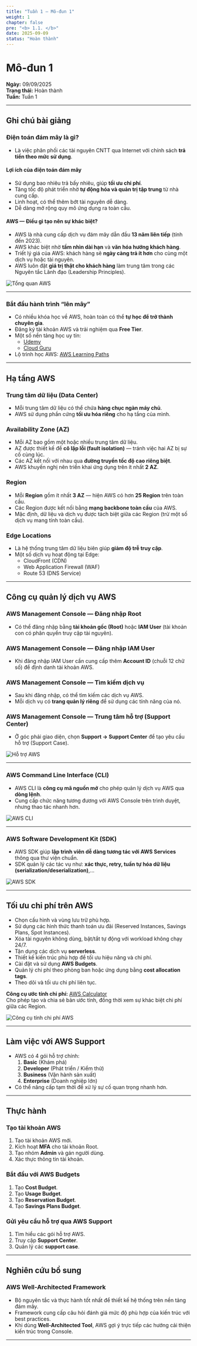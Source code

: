 ```yaml
---
title: "Tuần 1 – Mô-đun 1"
weight: 1
chapter: false
pre: "<b> 1.1. </b>"
date: 2025-09-09
status: "Hoàn thành"
---
```


# Mô-đun 1

**Ngày:** 09/09/2025  
**Trạng thái:** Hoàn thành  
**Tuần:** Tuần 1  

---

## Ghi chú bài giảng

### Điện toán đám mây là gì?

- Là việc phân phối các tài nguyên CNTT qua Internet với chính sách **trả tiền theo mức sử dụng**.

#### Lợi ích của điện toán đám mây

- Sử dụng bao nhiêu trả bấy nhiêu, giúp **tối ưu chi phí**.  
- Tăng tốc độ phát triển nhờ **tự động hóa và quản trị tập trung** từ nhà cung cấp.  
- Linh hoạt, có thể thêm bớt tài nguyên dễ dàng.  
- Dễ dàng mở rộng quy mô ứng dụng ra toàn cầu.

#### AWS — Điều gì tạo nên sự khác biệt?

- AWS là nhà cung cấp dịch vụ đám mây dẫn đầu **13 năm liên tiếp** (tính đến 2023).  
- AWS khác biệt nhờ **tầm nhìn dài hạn** và **văn hóa hướng khách hàng**.  
- Triết lý giá của AWS: khách hàng sẽ **ngày càng trả ít hơn** cho cùng một dịch vụ hoặc tài nguyên.  
- AWS luôn đặt **giá trị thật cho khách hàng** làm trung tâm trong các Nguyên tắc Lãnh đạo (Leadership Principles).  

![Tổng quan AWS](/images/1-Worklog/Week1/image.png)

---

### Bắt đầu hành trình “lên mây”

- Có nhiều khóa học về AWS, hoàn toàn có thể **tự học để trở thành chuyên gia**.  
- Đăng ký tài khoản AWS và trải nghiệm qua **Free Tier**.  
- Một số nền tảng học uy tín:
  - [Udemy](https://udemy.com/)
  - [Cloud Guru](https://cloudguru.com/)
- Lộ trình học AWS: [AWS Learning Paths](https://aws.amazon.com/vi/training/learning-paths)

---

## Hạ tầng AWS

### Trung tâm dữ liệu (Data Center)

- Mỗi trung tâm dữ liệu có thể chứa **hàng chục ngàn máy chủ**.  
- AWS sử dụng phần cứng **tối ưu hóa riêng** cho hạ tầng của mình.

### Availability Zone (AZ)

- Mỗi AZ bao gồm một hoặc nhiều trung tâm dữ liệu.  
- AZ được thiết kế để **cô lập lỗi (fault isolation)** — tránh việc hai AZ bị sự cố cùng lúc.  
- Các AZ kết nối với nhau qua **đường truyền tốc độ cao riêng biệt**.  
- AWS khuyến nghị nên triển khai ứng dụng trên ít nhất **2 AZ**.

### Region

- Mỗi **Region** gồm ít nhất **3 AZ** — hiện AWS có hơn **25 Region** trên toàn cầu.  
- Các Region được kết nối bằng **mạng backbone toàn cầu** của AWS.  
- Mặc định, dữ liệu và dịch vụ được tách biệt giữa các Region (trừ một số dịch vụ mang tính toàn cầu).

### Edge Locations

- Là hệ thống trung tâm dữ liệu biên giúp **giảm độ trễ truy cập**.  
- Một số dịch vụ hoạt động tại Edge:
  - CloudFront (CDN)  
  - Web Application Firewall (WAF)  
  - Route 53 (DNS Service)

---

## Công cụ quản lý dịch vụ AWS

### AWS Management Console — Đăng nhập Root

- Có thể đăng nhập bằng **tài khoản gốc (Root)** hoặc **IAM User** (tài khoản con có phân quyền truy cập tài nguyên).

### AWS Management Console — Đăng nhập IAM User

- Khi đăng nhập IAM User cần cung cấp thêm **Account ID** (chuỗi 12 chữ số) để định danh tài khoản AWS.

### AWS Management Console — Tìm kiếm dịch vụ

- Sau khi đăng nhập, có thể tìm kiếm các dịch vụ AWS.  
- Mỗi dịch vụ có **trang quản lý riêng** để sử dụng các tính năng của nó.

### AWS Management Console — Trung tâm hỗ trợ (Support Center)

- Ở góc phải giao diện, chọn **Support → Support Center** để tạo yêu cầu hỗ trợ (Support Case).

![Hỗ trợ AWS](/images/1-Worklog/Week1/image%20copy%204.png)

---

### AWS Command Line Interface (CLI)

- AWS CLI là **công cụ mã nguồn mở** cho phép quản lý dịch vụ AWS qua **dòng lệnh**.  
- Cung cấp chức năng tương đương với AWS Console trên trình duyệt, nhưng thao tác nhanh hơn.

![AWS CLI](/images/1-Worklog/Week1/image%20copy%207.png)

---

### AWS Software Development Kit (SDK)

- AWS SDK giúp **lập trình viên dễ dàng tương tác với AWS Services** thông qua thư viện chuẩn.  
- SDK quản lý các tác vụ như: **xác thực, retry, tuần tự hóa dữ liệu (serialization/deserialization)**,...

![AWS SDK](/images/1-Worklog/Week1/image%20copy%205.png)

---

## Tối ưu chi phí trên AWS

- Chọn cấu hình và vùng lưu trữ phù hợp.  
- Sử dụng các hình thức thanh toán ưu đãi (Reserved Instances, Savings Plans, Spot Instances).  
- Xóa tài nguyên không dùng, bật/tắt tự động với workload không chạy 24/7.  
- Tận dụng các dịch vụ **serverless**.  
- Thiết kế kiến trúc phù hợp để tối ưu hiệu năng và chi phí.  
- Cài đặt và sử dụng **AWS Budgets**.  
- Quản lý chi phí theo phòng ban hoặc ứng dụng bằng **cost allocation tags**.  
- Theo dõi và tối ưu chi phí liên tục.

**Công cụ ước tính chi phí:** [AWS Calculator](https://calculator.aws/#/)  
Cho phép tạo và chia sẻ bản ước tính, đồng thời xem sự khác biệt chi phí giữa các Region.

![Công cụ tính chi phí AWS](/images/1-Worklog/Week1/image%20copy%206.png)

---

## Làm việc với AWS Support

- AWS có 4 gói hỗ trợ chính:
  1. **Basic** (Khám phá)
  2. **Developer** (Phát triển / Kiểm thử)
  3. **Business** (Vận hành sản xuất)
  4. **Enterprise** (Doanh nghiệp lớn)
- Có thể nâng cấp tạm thời để xử lý sự cố quan trọng nhanh hơn.

---

## Thực hành

### Tạo tài khoản AWS

1. Tạo tài khoản AWS mới.  
2. Kích hoạt **MFA** cho tài khoản Root.  
3. Tạo nhóm **Admin** và gán người dùng.  
4. Xác thực thông tin tài khoản.  

### Bắt đầu với AWS Budgets

1. Tạo **Cost Budget**.  
2. Tạo **Usage Budget**.  
3. Tạo **Reservation Budget**.  
4. Tạo **Savings Plans Budget**.

### Gửi yêu cầu hỗ trợ qua AWS Support

1. Tìm hiểu các gói hỗ trợ AWS.  
2. Truy cập **Support Center**.  
3. Quản lý các **support case**.

---

## Nghiên cứu bổ sung

### AWS Well-Architected Framework

- Bộ nguyên tắc và thực hành tốt nhất để thiết kế hệ thống trên nền tảng đám mây.  
- Framework cung cấp câu hỏi đánh giá mức độ phù hợp của kiến trúc với best practices.  
- Khi dùng **Well-Architected Tool**, AWS gợi ý trực tiếp các hướng cải thiện kiến trúc trong Console.

---
